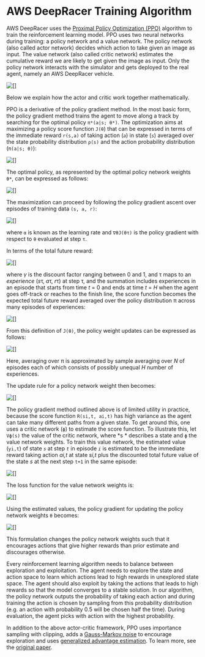 # AWS DeepRacer Training Algorithm<a name="deepracer-how-it-works-reinforcement-learning-algorithm"></a>

 AWS DeepRacer uses the [Proximal Policy Optimization \(PPO\)](https://arxiv.org/abs/1707.06347) algorithm to train the reinforcement learning model\. PPO uses two neural networks during training: a policy network and a value network\. The policy network \(also called actor network\) decides which action to take given an image as input\. The value network \(also called critic network\) estimates the cumulative reward we are likely to get given the image as input\. Only the policy network interacts with the simulator and gets deployed to the real agent, namely an AWS DeepRacer vehicle\. 



![\[\]](http://docs.aws.amazon.com/deepracer/latest/developerguide/images/deepracer-how-it-works-algo-ppo.png)

Below we explain how the actor and critic work together mathematically\. 

PPO is a derivative of the policy gradient method\. In the most basic form, the policy gradient method trains the agent to move along a track by searching for the optimal policy `π*(a|s; θ*)`\. The optimization aims at maximizing a policy score function `J(θ`\) that can be expressed in terms of the immediate reward `r(s,a)` of taking action \(*`a`*\) in state \(*`s`*\) averaged over the state probability distribution `ρ(s)` and the action probability distribution \(`π(a|s; θ)`\):

![\[\]](http://docs.aws.amazon.com/deepracer/latest/developerguide/images/deepracer-how-it-works-policy-score-function.png)

The optimal policy, as represented by the optimal policy network weights `θ*`, can be expressed as follows:

![\[\]](http://docs.aws.amazon.com/deepracer/latest/developerguide/images/deepracer-how-it-works-optimal-policy.png)

The maximization can proceed by following the policy gradient ascent over episodes of training data `(s, a, r)`:

![\[\]](http://docs.aws.amazon.com/deepracer/latest/developerguide/images/deepracer-how-it-works-policy-gradient-ascent-update.png)

 where `α` is known as the learning rate and `∇θJ(θτ)` is the policy gradient with respect to `θ` evaluated at step `τ`\.

In terms of the total future reward: 

![\[\]](http://docs.aws.amazon.com/deepracer/latest/developerguide/images/deepracer-how-it-works-total-future-reward.png)

where *γ* is the discount factor ranging between 0 and 1, and τ maps to an *experience* \(*s*τ, *a*τ, *r*τ\) at step τ, and the summation includes experiences in an episode that starts from time *t* = 0 and ends at time *t* = *H* when the agent goes off\-track or reaches to the finish line, the score function becomes the expected total future reward averaged over the policy distribution π across many episodes of experiences:

![\[\]](http://docs.aws.amazon.com/deepracer/latest/developerguide/images/deepracer-how-it-works-policy-score-function-over-experiences.png)

From this definition of `J(θ)`, the policy weight updates can be expressed as follows:

![\[\]](http://docs.aws.amazon.com/deepracer/latest/developerguide/images/deepracer-how-it-works-policy-gradient-over-experiences.png)

Here, averaging over π is approximated by sample averaging over *N* of episodes each of which consists of possibly unequal *H* number of experiences\. 

The update rule for a policy network weight then becomes:

![\[\]](http://docs.aws.amazon.com/deepracer/latest/developerguide/images/deepracer-how-it-works-policy-weight-update-over-experiences.png)

The policy gradient method outlined above is of limited utility in practice, because the score function `R(si,t, ai,t)` has high variance as the agent can take many different paths from a given state\. To get around this, one uses a critic network \(`ϕ`\) to estimate the score function\. To illustrate this, let `Vϕ(s)` the value of the critic network, where *s * describes a state and `ϕ` the value network weights\. To train this value network, the estimated value \(`yi,t`\) of state *`s`* at step *`t`* in episode *`i`* is estimated to be the immediate reward taking action *ai,t* at state *si,t* plus the discounted total future value of the state *s* at the next step `t+1` in the same episode: 

![\[\]](http://docs.aws.amazon.com/deepracer/latest/developerguide/images/deepracer-how-it-works-estimated-value-network.png)

The loss function for the value network weights is:

![\[\]](http://docs.aws.amazon.com/deepracer/latest/developerguide/images/deepracer-how-it-works-value-network-loss-function.png)

Using the estimated values, the policy gradient for updating the policy network weights `θ` becomes:

![\[\]](http://docs.aws.amazon.com/deepracer/latest/developerguide/images/deepracer-how-it-works-actor-critic-policy-gradient.png)

This formulation changes the policy network weights such that it encourages actions that give higher rewards than prior estimate and discourages otherwise\. 

Every reinforcement learning algorithm needs to balance between exploration and exploitation\. The agent needs to explore the state and action space to learn which actions lead to high rewards in unexplored state space\. The agent should also exploit by taking the actions that leads to high rewards so that the model converges to a stable solution\. In our algorithm, the policy network outputs the probability of taking each action and during training the action is chosen by sampling from this probability distribution \(e\.g\. an action with probability 0\.5 will be chosen half the time\)\. During evaluation, the agent picks with action with the highest probability\.

In addition to the above actor\-critic framework, PPO uses importance sampling with clipping, adds a [Gauss\-Markov noise](https://en.wikipedia.org/wiki/Ornstein%E2%80%93Uhlenbeck_process) to encourage exploration and uses [generalized advantage estimation](https://arxiv.org/abs/1506.02438)\. To learn more, see the [original paper](https://arxiv.org/pdf/1707.06347.pdf)\.